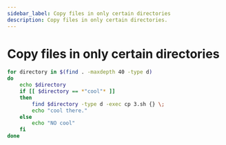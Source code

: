 ```yaml
---
sidebar_label: Copy files in only certain directories
description: Copy files in only certain directories.
---
```


# Copy files in only certain directories

```bash
for directory in $(find . -maxdepth 40 -type d)
do
    echo $directory
    if [[ $directory == *"cool"* ]]
    then
        find $directory -type d -exec cp 3.sh {} \;
        echo "cool there."
    else
        echo "NO cool"
    fi
done 
```